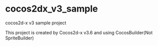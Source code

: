 # cocos2dx_v3_sample
cocos2d-x v3 sample project

This project is created by Cocos2d-x v3.6
and using CocosBuilder(Not SpriteBuilder)
